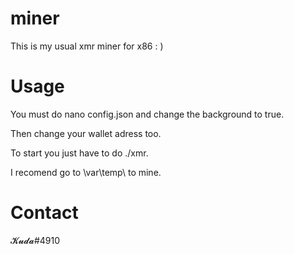 # miner
This is my usual xmr miner for x86 : )
# Usage
You must do nano config.json and change the background to true. 

Then change your wallet adress too. 

To start you just have to do ./xmr. 

I recomend go to \var\temp\ to mine. 
# Contact
𝓚𝓾𝓭𝓪#4910
